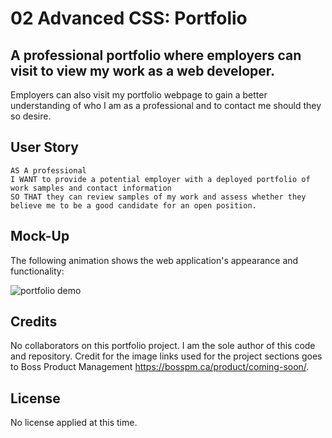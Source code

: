 # 02 Advanced CSS: Portfolio

## A professional portfolio where employers can visit to view my work as a web developer.
Employers can also visit my portfolio webpage to gain a better understanding of who I am as a professional and to 
contact me should they so desire.


## User Story

```
AS A professional
I WANT to provide a potential employer with a deployed portfolio of work samples and contact information
SO THAT they can review samples of my work and assess whether they believe me to be a good candidate for an open position.
```

## Mock-Up

The following animation shows the web application's appearance and functionality:

![portfolio demo](./Assets/02-advanced-css-homework-demo.gif)


## Credits

No collaborators on this portfolio project. I am the sole author of this code and repository.
Credit for the image links used for the project sections goes to Boss Product Management https://bosspm.ca/product/coming-soon/.

## License

No license applied at this time.
